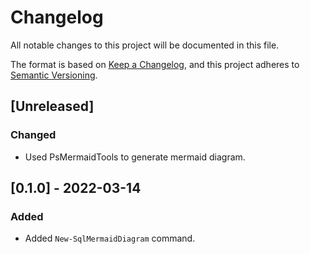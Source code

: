 # Changelog

All notable changes to this project will be documented in this file.

The format is based on [Keep a Changelog](https://keepachangelog.com/en/1.0.0/),
and this project adheres to [Semantic Versioning](https://semver.org/spec/v2.0.0.html).

## [Unreleased]

### Changed

- Used PsMermaidTools to generate mermaid diagram.

## [0.1.0] - 2022-03-14

### Added

- Added `New-SqlMermaidDiagram` command.
